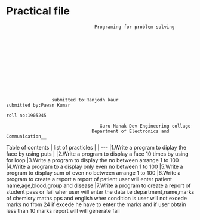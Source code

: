#                                           Practical file          
                                     Programing for problem solving
                                     
                                     
                                     
                                     
                                     
                                     
                                     
                                     
                                     
                                     
                                     
                                     
                                     
                     submitted to:Ranjodh kaur                              submitted by:Pawan Kumar
                                                                            roll no:1905245
                                             
                                       Guru Nanak Dev Engineering collage
                                    Department of Electronics and Communication__
 Table of contents
 | list  of practicles |
  | ---
   |1.Write a program to diplay  the face by using puts |
   |2.Write a program to display a face 10 times by using for loop
   |3.Write a program to display the no between arrange 1 to 100
   |4.Write a program to a display only even no between 1 to 100 
   |5.Write a program to display sum of even no between arrange 1 to 100
   |6.Write a program to create a report a report of patient user will enter patient name,age,blood,group and disease
   |7.Write a program to create a report of student pass or fail wher user will enter the data i.e department,name,marks of chemisry maths pps and english wher condition is user will not excede marks no from 24 if excede he have to enter the marks and if user obtain less than 10 marks report will will generate fail
